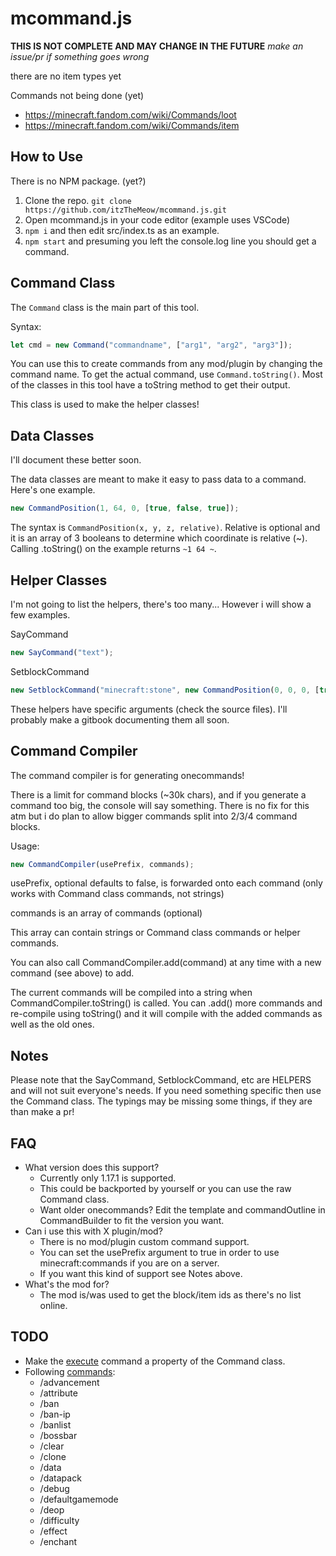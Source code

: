# mcommand.js

**THIS IS NOT COMPLETE AND MAY CHANGE IN THE FUTURE**
_make an issue/pr if something goes wrong_

there are no item types yet

Commands not being done (yet)

- https://minecraft.fandom.com/wiki/Commands/loot
- https://minecraft.fandom.com/wiki/Commands/item

## How to Use

There is no NPM package. (yet?)

1. Clone the repo. `git clone https://github.com/itzTheMeow/mcommand.js.git`
2. Open mcommand.js in your code editor (example uses VSCode)
3. `npm i` and then edit src/index.ts as an example.
4. `npm start` and presuming you left the console.log line you should get a command.

## Command Class

The `Command` class is the main part of this tool.

Syntax:

```js
let cmd = new Command("commandname", ["arg1", "arg2", "arg3"]);
```

You can use this to create commands from any mod/plugin by changing the command name. To get the actual command, use `Command.toString()`. Most of the classes in this tool have a toString method to get their output.

This class is used to make the helper classes!

## Data Classes

I'll document these better soon.

The data classes are meant to make it easy to pass data to a command. Here's one example.

```js
new CommandPosition(1, 64, 0, [true, false, true]);
```

The syntax is `CommandPosition(x, y, z, relative)`. Relative is optional and it is an array of 3 booleans to determine which coordinate is relative (~).
Calling .toString() on the example returns `~1 64 ~`.

## Helper Classes

I'm not going to list the helpers, there's too many... However i will show a few examples.

SayCommand

```js
new SayCommand("text");
```

SetblockCommand

```js
new SetblockCommand("minecraft:stone", new CommandPosition(0, 0, 0, [true, true, true]));
```

These helpers have specific arguments (check the source files). I'll probably make a gitbook documenting them all soon.

## Command Compiler

The command compiler is for generating onecommands!

There is a limit for command blocks (~30k chars), and if you generate a command too big, the console will say something. There is no fix for this atm but i do plan to allow bigger commands split into 2/3/4 command blocks.

Usage:

```js
new CommandCompiler(usePrefix, commands);
```

usePrefix, optional defaults to false, is forwarded onto each command (only works with Command class commands, not strings)

commands is an array of commands (optional)

This array can contain strings or Command class commands or helper commands.

You can also call CommandCompiler.add(command)
at any time with a new command (see above) to add.

The current commands will be compiled into a string when CommandCompiler.toString() is called. You can .add() more commands and re-compile using toString() and it will compile with the added commands as well as the old ones.

## Notes

Please note that the SayCommand, SetblockCommand, etc are HELPERS and will not suit everyone's needs. If you need something specific then use the Command class. The typings may be missing some things, if they are than make a pr!

## FAQ

- What version does this support?
  - Currently only 1.17.1 is supported.
  - This could be backported by yourself or you can use the raw Command class.
  - Want older onecommands? Edit the template and commandOutline in CommandBuilder to fit the version you want.
- Can i use this with X plugin/mod?
  - There is no mod/plugin custom command support.
  - You can set the usePrefix argument to true in order to use minecraft:commands if you are on a server.
  - If you want this kind of support see Notes above.
- What's the mod for?
  - The mod is/was used to get the block/item ids as there's no list online.

## TODO

- Make the [execute](https://minecraft.fandom.com/wiki/Commands/execute) command a property of the Command class.
- Following [commands](https://minecraft.fandom.com/wiki/Commands):
  - /advancement
  - /attribute
  - /ban
  - /ban-ip
  - /banlist
  - /bossbar
  - /clear
  - /clone
  - /data
  - /datapack
  - /debug
  - /defaultgamemode
  - /deop
  - /difficulty
  - /effect
  - /enchant
